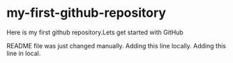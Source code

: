 # my-first-github-repository
Here is my first github repository.Lets get started with GitHub

README file was just changed manually. Adding this line  locally.
Adding this line in local. 
